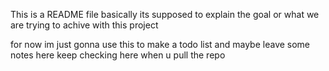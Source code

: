 This is a README file basically its supposed to explain the goal or what we are trying to achive with this project

for now im just gonna use this to make a todo list and maybe leave some notes here keep checking here when u pull the repo